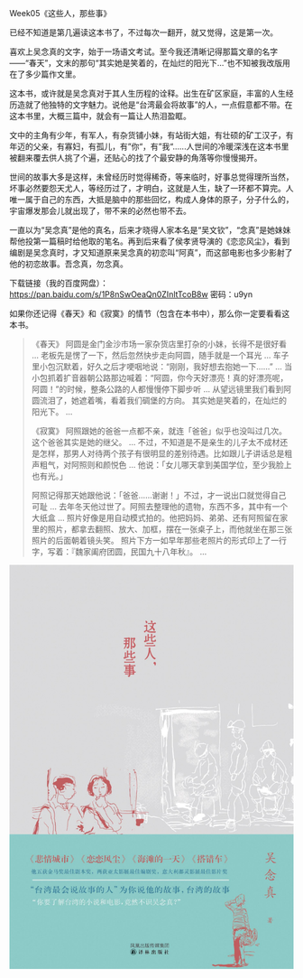 Week05《这些人，那些事》

已经不知道是第几遍读这本书了，不过每次一翻开，就又觉得，这是第一次。

喜欢上吴念真的文字，始于一场语文考试。至今我还清晰记得那篇文章的名字——“春天”，文末的那句“其实她是笑着的，在灿烂的阳光下...”也不知被我改版用在了多少篇作文里。

这本书，或许就是吴念真对于其人生历程的诠释。出生在矿区家庭，丰富的人生经历造就了他独特的文字魅力。说他是“台湾最会将故事”的人，一点假意都不带。在这本书里，大概三篇中，就会有一篇让人热泪盈眶。

文中的主角有少年，有军人，有杂货铺小妹，有站街大姐，有壮硕的矿工汉子，有年迈的父亲，有寡妇，有孤儿，有”你“，有”我“......人世间的冷暖深浅在这本书里被翻来覆去供人挑了个遍，还贴心的找了个最安静的角落等你慢慢揭开。

世间的故事大多是这样，未曾经历时觉得稀奇，等来临时，好事总觉得理所当然，坏事必然要怨天尤人，等经历过了，才明白，这就是人生，缺了一环都不算完。人唯一属于自己的东西，大抵是脑中的那些回忆，构成人身体的原子，分子什么的，宇宙爆发那会儿就出现了，带不来的必然也带不去。

一直以为“吴念真”是他的真名，后来才晓得人家本名是“吴文钦”，“念真”是她妹妹帮他投第一篇稿时给他取的笔名。再到后来看了侯孝贤导演的《恋恋风尘》，看到编剧是吴念真时，才又知道原来吴念真的初恋叫“阿真”，而这部电影也多少影射了他的初恋故事。吾念真，勿念真。

下载链接（我的百度网盘）：https://pan.baidu.com/s/1P8nSwOeaQn0ZInltTcoB8w 密码：u9yn

如果你还记得《春天》和《寂寞》的情节（包含在本书中），那么你一定要看看这本书。

> 《春天》
> 阿圆是金门金沙市场一家杂货店里打杂的小妹，长得不是很好看
> ...
> 老板先是愣了一下，然后忽然快步走向阿圆，随手就是一个耳光
> ...
> 车子里小包沉默着，好久之后才哽咽地说：“刚刚，我好想去抱她一下……”
> ...
> 当小包抓着扩音器朝公路那边喊着：“阿圆，你今天好漂亮！真的好漂亮呢，阿圆！”的时候，整条公路的人都慢慢停下脚步听
> ...
> 从望远镜里我们看到阿圆流泪了，她遮着嘴，看着我们碉堡的方向。
> 其实她是笑着的，在灿烂的阳光下。
> ...
>
> 《寂寞》
> 阿照跟她的爸爸一点都不亲，就连「爸爸」似乎也没叫过几次。
> 这个爸爸其实是她的继父。
> ...
> 不过，不知道是不是亲生的儿子太不成材还是怎样，那男人对待两个孩子有很明显的差别待遇。比如跟儿子讲话总是粗声粗气，对阿照则和颜悦色
> ...
> 他说：「女儿哪天拿到美国学位，至少我脸上也有光。」
>
> 阿照记得那天她跟他说：「爸爸……谢谢！」不过，才一说出口就觉得自己可耻
> ...
> 去年冬天他过世了。阿照去整理他的遗物，东西不多，其中有一个大纸盒
> ...
> 照片好像是用自动模式拍的。他把妈妈、弟弟、还有阿照留在家里的照片，都拿去翻照、放大、加框，摆在一张桌子上，而他就坐在那三张照片的后面朝着镜头笑。
> 照片下方一如早年那些老照片的形式印上了一行字，写着：『魏家阖府团圆，民国九十八年秋』。
> ...

![1525564114788](assets/1525564114788.png)